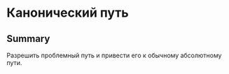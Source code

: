 # Канонический путь

## Summary

Разрешить проблемный путь и привести его к обычному абсолютному пути.